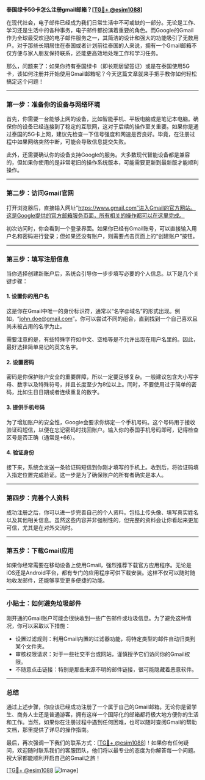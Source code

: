 **泰国绿卡5G卡怎么注册gmail邮箱？[[TG💪+ @esim1088](https://t.me/s/esim1088)]**

在现代社会，电子邮件已经成为我们日常生活中不可或缺的一部分。无论是工作、学习还是生活中的各种事务，电子邮件都扮演着重要的角色。而Google的Gmail作为全球最受欢迎的电子邮件服务之一，其简洁的设计和强大的功能吸引了无数用户。对于那些长期居住在泰国或者计划前往泰国的人来说，拥有一个Gmail邮箱不仅方便与家人朋友保持联系，还能更高效地处理工作和学习任务。

那么，问题来了：如果你持有泰国绿卡（即长期居留签证）或是在泰国使用5G卡，该如何注册并开始使用Gmail邮箱呢？今天这篇文章就来手把手教你如何轻松搞定这个问题！

---

### **第一步：准备你的设备与网络环境**
首先，你需要一台能够上网的设备，比如智能手机、平板电脑或是笔记本电脑。确保你的设备已经连接到了稳定的互联网，这对于后续的操作至关重要。如果你是通过泰国的5G卡上网，建议先检查一下信号强度和网速是否良好。毕竟，在注册过程中如果网络突然中断，可能会导致信息提交失败。

此外，还需要确认你的设备支持Google的服务。大多数现代智能设备都是兼容的，但如果你使用的是非常老旧的操作系统版本，可能需要更新到最新版才能顺利操作。

---

### **第二步：访问Gmail官网**
打开浏览器后，直接输入网址“https://www.gmail.com”进入Gmail的官方网站。这是Google提供的官方邮箱服务页面，所有相关的操作都可以在这里完成。

初次访问时，你会看到一个登录界面。如果你已经有Gmail账号，可以直接输入用户名和密码进行登录；但如果还没有账户，则需要点击页面上的“创建账户”按钮。

---

### **第三步：填写注册信息**
当你选择创建新账户后，系统会引导你一步步填写必要的个人信息。以下是几个关键步骤：

#### 1. **设置你的用户名**
这是你在Gmail中唯一的身份标识符，通常以“名字@域名”的形式出现。例如，“john.doe@gmail.com”。你可以尝试不同的组合，直到找到一个自己喜欢且尚未被占用的名字为止。

需要注意的是，有些特殊字符如中文、空格等是不允许出现在用户名里的。因此，最好选择简单易记的英文名字。

#### 2. **设置密码**
密码是你保护账户安全的重要屏障，所以一定要足够复杂。一般建议包含大小写字母、数字以及特殊符号，并且长度至少为8位以上。同时，不要使用过于简单的密码，比如生日日期或者连续重复的数字。

#### 3. **提供手机号码**
为了增加账户的安全性，Google会要求你绑定一个手机号码。这个号码用于接收验证码短信，以便在忘记密码时找回账户。输入你的泰国手机号码即可，记得检查区号是否正确（通常是+66）。

#### 4. **验证身份**
接下来，系统会发送一条验证码短信到你刚才填写的手机上。收到后，将验证码填入指定位置完成验证。这一步是为了确保账户的所有者确实是本人。

---

### **第四步：完善个人资料**
成功注册之后，你可以进一步完善自己的个人资料。包括上传头像、填写真实姓名以及其他相关信息。虽然这些内容并非强制性的，但完整的资料会让你看起来更加可信，尤其是在对外交流时。

---

### **第五步：下载Gmail应用**
如果你经常需要在移动设备上使用Gmail，强烈推荐下载官方应用程序。无论是iOS还是Android平台，都有专门的应用程序可供下载安装。这样不仅可以随时随地收发邮件，还能够享受更多便捷的功能。

---

### **小贴士：如何避免垃圾邮件**
刚开通的Gmail账户可能会很快收到一些广告邮件或垃圾信息。为了避免这种情况，你可以采取以下措施：
- 设置过滤规则：利用Gmail内置的过滤器功能，将特定类型的邮件自动归类到某个文件夹。
- 审核权限请求：对于一些社交平台或网站，谨慎授予它们访问你的Gmail权限。
- 不随意点击链接：特别是那些来源不明的邮件链接，很可能隐藏着恶意软件。

---

### **总结**
通过上述步骤，你应该已经成功注册了一个属于自己的Gmail邮箱。无论你是留学生、商务人士还是普通游客，拥有这样一个国际化的邮箱都将极大地方便你的生活和工作。当然，如果你在注册过程中遇到任何困难，也可以随时查阅Gmail的帮助文档，那里提供了详尽的操作指南。

最后，再次强调一下我们的联系方式：[[TG💪+ @esim1088](https://t.me/s/esim1088)]！如果你有任何疑问，欢迎随时联系我们的客服团队，他们将以最专业的态度为你解答每一个问题。祝大家都能顺利开启自己的Gmail之旅！

[[TG💪+ @esim1088](https://t.me/s/esim1088) ![Image](https://i.postimg.cc/4NQfJmqS/Snipaste-2025-05-13-00-14-12.png)]